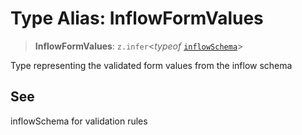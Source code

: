 # Type Alias: InflowFormValues

> **InflowFormValues**: `z.infer`\<*typeof* [`inflowSchema`](../variables/inflowSchema.md)\>

Type representing the validated form values from the inflow schema

## See

inflowSchema for validation rules
